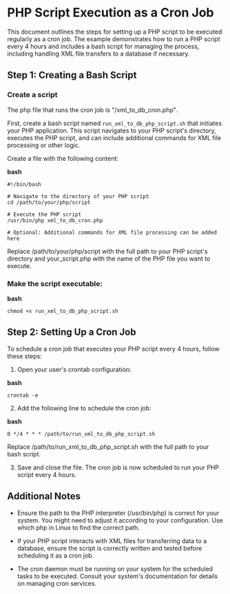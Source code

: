 
# PHP Script Execution as a Cron Job

This document outlines the steps for setting up a PHP script to be executed regularly as a cron job. The example demonstrates how to run a PHP script every 4 hours and includes a bash script for managing the process, including handling XML file transfers to a database if necessary.

## Step 1: Creating a Bash Script

### Create a script

The php file that runs the cron job is "/xml_to_db_cron.php".

First, create a bash script named `run_xml_to_db_php_script.sh` that initiates your PHP application. This script navigates to your PHP script's directory, executes the PHP script, and can include additional commands for XML file processing or other logic.

Create a file with the following content:

**bash**

```
#!/bin/bash

# Navigate to the directory of your PHP script
cd /path/to/your/php/script

# Execute the PHP script
/usr/bin/php xml_to_db_cron.php

# Optional: Additional commands for XML file processing can be added here
```

Replace /path/to/your/php/script with the full path to your PHP script's directory and your_script.php with the name of the PHP file you want to execute.

### Make the script executable:

**bash**

```
chmod +x run_xml_to_db_php_script.sh
```

## Step 2: Setting Up a Cron Job

To schedule a cron job that executes your PHP script every 4 hours, follow these steps:

1. Open your user's crontab configuration:

**bash**

```
crontab -e
```

2. Add the following line to schedule the cron job:

**bash**

```
0 */4 * * * /path/to/run_xml_to_db_php_script.sh
```

Replace /path/to/run_xml_to_db_php_script.sh with the full path to your bash script.

3. Save and close the file. The cron job is now scheduled to run your PHP script every 4 hours.

## Additional Notes

- Ensure the path to the PHP interpreter (/usr/bin/php) is correct for your system. You might need to adjust it according to your configuration. Use which php in Linux to find the correct path.

- If your PHP script interacts with XML files for transferring data to a database, ensure the script is correctly written and tested before scheduling it as a cron job.

- The cron daemon must be running on your system for the scheduled tasks to be executed. Consult your system's documentation for details on managing cron services.